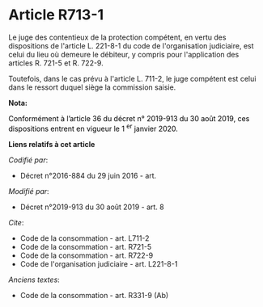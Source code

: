 # Article R713-1

Le     juge des contentieux de la protection compétent, en vertu des dispositions de l'article L. 221-8-1 du code de
l'organisation judiciaire, est celui du lieu où demeure le débiteur, y compris pour l'application des articles R. 721-5 et R.
722-9. 

Toutefois, dans le cas prévu à l'article L. 711-2, le juge compétent est celui dans le ressort duquel siège la commission
saisie.

**Nota:**

<font color="black">Conformément à l’article 36 du décret n° 2019-913 du 30 août 2019, ces dispositions entrent en vigueur le
1
    <sup>er</sup> janvier 2020.</font>

**Liens relatifs à cet article**

_Codifié par_:

  - Décret n°2016-884 du 29 juin 2016 - art.

_Modifié par_:

  - Décret n°2019-913 du 30 août 2019 - art. 8

_Cite_:

  - Code de la consommation - art. L711-2
  - Code de la consommation - art. R721-5
  - Code de la consommation - art. R722-9
  - Code de l'organisation judiciaire - art. L221-8-1

_Anciens textes_:

  - Code de la consommation - art. R331-9 (Ab)
